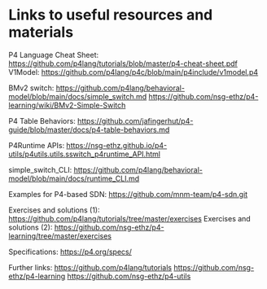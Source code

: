 # Links to useful resources and materials

P4 Language Cheat Sheet: https://github.com/p4lang/tutorials/blob/master/p4-cheat-sheet.pdf
V1Model: https://github.com/p4lang/p4c/blob/main/p4include/v1model.p4

BMv2 switch:
  https://github.com/p4lang/behavioral-model/blob/main/docs/simple_switch.md
  https://github.com/nsg-ethz/p4-learning/wiki/BMv2-Simple-Switch

P4 Table Behaviors: https://github.com/jafingerhut/p4-guide/blob/master/docs/p4-table-behaviors.md

P4Runtime APIs: https://nsg-ethz.github.io/p4-utils/p4utils.utils.sswitch_p4runtime_API.html

simple\_switch\_CLI: https://github.com/p4lang/behavioral-model/blob/main/docs/runtime_CLI.md

Examples for P4-based SDN: https://github.com/mnm-team/p4-sdn.git

Exercises and solutions (1): https://github.com/p4lang/tutorials/tree/master/exercises
Exercises and solutions (2): https://github.com/nsg-ethz/p4-learning/tree/master/exercises

Specifications: https://p4.org/specs/

Further links:
https://github.com/p4lang/tutorials
https://github.com/nsg-ethz/p4-learning
https://github.com/nsg-ethz/p4-utils
